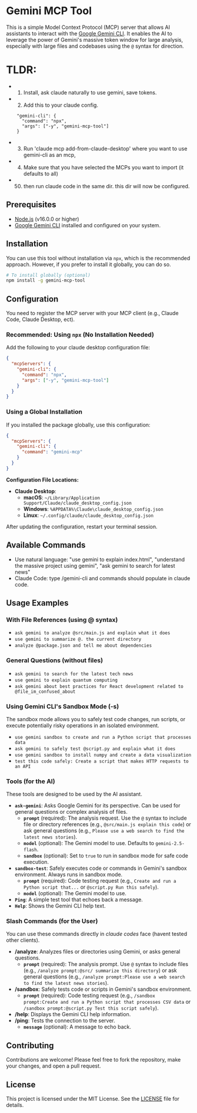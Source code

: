 # Gemini MCP Tool

This is a simple Model Context Protocol (MCP) server that allows AI assistants to interact with the [Google Gemini CLI](https://github.com/google-gemini/gemini-cli). It enables the AI to leverage the power of Gemini's massive token window for large analysis, especially with large files and codebases using the `@` syntax for direction.

# TLDR:
- 1) Install, ask claude naturally to use gemini, save tokens.
- 2) Add this to your claude config.
```
    "gemini-cli": {
      "command": "npx",
      "args": ["-y", "gemini-mcp-tool"]
    }
```
- 3) Run 'claude mcp add-from-claude-desktop' where you want to use gemini-cli as an mcp,
- 4) Make sure that you have selected the MCPs you want to import (it defaults to all)
- 50) then run claude code in the same dir. this dir will now be configured.

## Prerequisites

- [Node.js](https://nodejs.org/) (v16.0.0 or higher)
- [Google Gemini CLI](https://github.com/google-gemini/gemini-cli) installed and configured on your system.

## Installation

You can use this tool without installation via `npx`, which is the recommended approach. However, if you prefer to install it globally, you can do so.

```bash
# To install globally (optional)
npm install -g gemini-mcp-tool
```

## Configuration

You need to register the MCP server with your MCP client (e.g., Claude Code, Claude Desktop, ect).

### Recommended: Using `npx` (No Installation Needed)

Add the following to your claude desktop configuration file:

```json
{
  "mcpServers": {
    "gemini-cli": {
      "command": "npx",
      "args": ["-y", "gemini-mcp-tool"]
    }
  }
}
```

### Using a Global Installation

If you installed the package globally, use this configuration:

```json
{
  "mcpServers": {
    "gemini-cli": {
      "command": "gemini-mcp"
    }
  }
}
```

**Configuration File Locations:**

-   **Claude Desktop**:
    -   **macOS**: `~/Library/Application Support/Claude/claude_desktop_config.json`
    -   **Windows**: `%APPDATA%\Claude\claude_desktop_config.json`
    -   **Linux**: `~/.config/claude/claude_desktop_config.json`

After updating the configuration, restart your terminal session.

## Available Commands
- Use natural language: "use gemini to explain index.html", "understand the massive project using gemini", "ask gemini to search for latest news"
- Claude Code: type /gemini-cli and commands should populate in claude code.

## Usage Examples

### With File References (using @ syntax)
- `ask gemini to analyze @src/main.js and explain what it does`
- `use gemini to summarize @. the current directory`
- `analyze @package.json and tell me about dependencies`

### General Questions (without files)
- `ask gemini to search for the latest tech news`
- `use gemini to explain quantum computing`
- `ask gemini about best practices for React development related to @file_im_confused_about`

### Using Gemini CLI's Sandbox Mode (-s)
The sandbox mode allows you to safely test code changes, run scripts, or execute potentially risky operations in an isolated environment.

- `use gemini sandbox to create and run a Python script that processes data`
- `ask gemini to safely test @script.py and explain what it does`
- `use gemini sandbox to install numpy and create a data visualization`
- `test this code safely: Create a script that makes HTTP requests to an API`

### Tools (for the AI)

These tools are designed to be used by the AI assistant.

-   **`ask-gemini`**: Asks Google Gemini for its perspective. Can be used for general questions or complex analysis of files.
    -   **`prompt`** (required): The analysis request. Use the `@` syntax to include file or directory references (e.g., `@src/main.js explain this code`) or ask general questions (e.g., `Please use a web search to find the latest news stories`).
    -   **`model`** (optional): The Gemini model to use. Defaults to `gemini-2.5-flash`.
    -   **`sandbox`** (optional): Set to `true` to run in sandbox mode for safe code execution.
-   **`sandbox-test`**: Safely executes code or commands in Gemini's sandbox environment. Always runs in sandbox mode.
    -   **`prompt`** (required): Code testing request (e.g., `Create and run a Python script that...` or `@script.py Run this safely`).
    -   **`model`** (optional): The Gemini model to use.
-   **`Ping`**: A simple test tool that echoes back a message.
-   **`Help`**: Shows the Gemini CLI help text.

### Slash Commands (for the User)

You can use these commands directly in *claude codes* face (havent tested other clients).

-   **/analyze**: Analyzes files or directories using Gemini, or asks general questions.
    -   **`prompt`** (required): The analysis prompt. Use `@` syntax to include files (e.g., `/analyze prompt:@src/ summarize this directory`) or ask general questions (e.g., `/analyze prompt:Please use a web search to find the latest news stories`).
-   **/sandbox**: Safely tests code or scripts in Gemini's sandbox environment.
    -   **`prompt`** (required): Code testing request (e.g., `/sandbox prompt:Create and run a Python script that processes CSV data` or `/sandbox prompt:@script.py Test this script safely`).
-   **/help**: Displays the Gemini CLI help information.
-   **/ping**: Tests the connection to the server.
    -   **`message`** (optional): A message to echo back.

## Contributing

Contributions are welcome! Please feel free to fork the repository, make your changes, and open a pull request.

## License

This project is licensed under the MIT License. See the [LICENSE](LICENSE) file for details.
